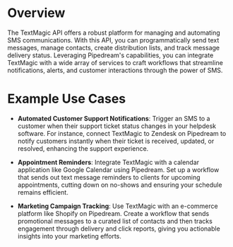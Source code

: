 # Overview

The TextMagic API offers a robust platform for managing and automating SMS communications. With this API, you can programmatically send text messages, manage contacts, create distribution lists, and track message delivery status. Leveraging Pipedream's capabilities, you can integrate TextMagic with a wide array of services to craft workflows that streamline notifications, alerts, and customer interactions through the power of SMS.

# Example Use Cases

- **Automated Customer Support Notifications**: Trigger an SMS to a customer when their support ticket status changes in your helpdesk software. For instance, connect TextMagic to Zendesk on Pipedream to notify customers instantly when their ticket is received, updated, or resolved, enhancing the support experience.

- **Appointment Reminders**: Integrate TextMagic with a calendar application like Google Calendar using Pipedream. Set up a workflow that sends out text message reminders to clients for upcoming appointments, cutting down on no-shows and ensuring your schedule remains efficient.

- **Marketing Campaign Tracking**: Use TextMagic with an e-commerce platform like Shopify on Pipedream. Create a workflow that sends promotional messages to a curated list of contacts and then tracks engagement through delivery and click reports, giving you actionable insights into your marketing efforts.
